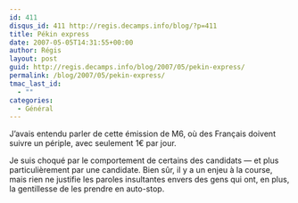 ```yaml
---
id: 411
disqus_id: 411 http://regis.decamps.info/blog/?p=411
title: Pékin express
date: 2007-05-05T14:31:55+00:00
author: Régis
layout: post
guid: http://regis.decamps.info/blog/2007/05/pekin-express/
permalink: /blog/2007/05/pekin-express/
tmac_last_id:
  - ""
categories:
  - Général
---
```

J’avais entendu parler de cette émission de M6, où des Français doivent suivre un périple, avec seulement 1€ par jour.

Je suis choqué par le comportement de certains des candidats &#8212; et plus particulièrement par une candidate. Bien sûr, il y a un enjeu à la course, mais rien ne justifie les paroles insultantes envers des gens qui ont, en plus, la gentillesse de les prendre en auto-stop.
